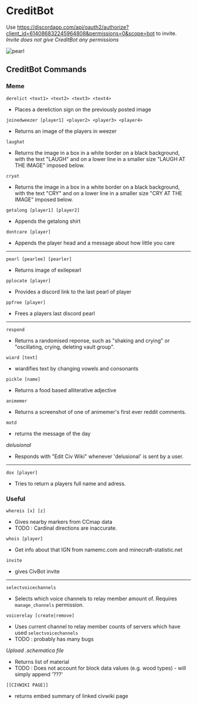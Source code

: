 # CreditBot
Use https://discordapp.com/api/oauth2/authorize?client_id=614086832245964808&permissions=0&scope=bot to invite. *Invite does not give CreditBot any permissions* 

![pearl](https://cdn.discordapp.com/attachments/614147625809346581/674289814182297640/output.png)
## CreditBot Commands
### Meme

`derelict <text1> <text2> <text3> <text4>`
* Places a dereliction sign on the previously posted image

`joinedweezer [player1] <player2> <player3> <player4>`
* Returns an image of the players in weezer

`laughat`
* Returns the image in a box in a white border on a black background, with the text "LAUGH" and on a lower line in a smaller size "LAUGH AT THE IMAGE" imposed below.

`cryat`
* Returns the image in a box in a white border on a black background, with the text "CRY" and on a lower line in a smaller size "CRY AT THE IMAGE" imposed below.

`getalong [player1] [player2]`
* Appends the getalong shirt

`dontcare [player]`
* Appends the player head and a message about how little you care

---

`pearl [pearlee] [pearler]`
* Returns image of exilepearl 

`pplocate [player]`
* Provides a discord link to the last pearl of player

`ppfree [player]`
* Frees a players last discord pearl

---

`respond`
* Returns a randomised reponse, such as "shaking and crying" or "oscillating, crying, deleting vault group".

`wiard [text]`
* wiardifies text by changing vowels and consonants

`pickle [name]`
* Returns a food based alliterative adjective

`animemer`
* Returns a screenshot of one of animemer's first ever reddit comments.

`motd`
* returns the message of the day

*delusional*
* Responds with "Edit Civ Wiki" whenever 'delusional' is sent by a user.

---

`dox [player]`
* Tries to return a players full name and adress.

### Useful

`whereis [x] [z]`
* Gives nearby markers from CCmap data
* TODO : Cardinal directions are inaccurate.

`whois [player]`
* Get info about that IGN from namemc.com and minecraft-statistic.net

`invite`
* gives CivBot invite

---

`selectvoicechannels`
* Selects which voice channels to relay member amount of. Requires `manage_channels` permission.

`voicerelay [create|remove]`
* Uses current channel to relay member counts of servers which have used `selectvoicechannels`
* TODO : probably has many bugs

*Upload .schematica file*
* Returns list of material
* TODO : Does not account for block data values (e.g. wood types) - will simply append '???'

`[[CIVWIKI PAGE]]`
* returns embed summary of linked civwiki page
